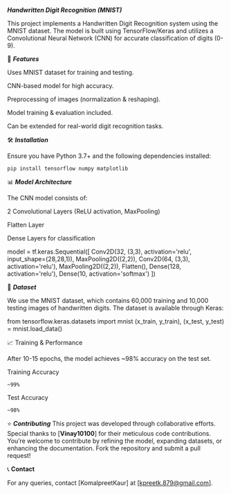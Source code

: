 ***Handwritten Digit Recognition (MNIST)***

This project implements a Handwritten Digit Recognition system using the MNIST dataset. The model is built using TensorFlow/Keras and utilizes a Convolutional Neural Network (CNN) for accurate classification of digits (0-9).

📌 ***Features***

Uses MNIST dataset for training and testing.

CNN-based model for high accuracy.

Preprocessing of images (normalization & reshaping).

Model training & evaluation included.

Can be extended for real-world digit recognition tasks.

🛠️ ***Installation***

Ensure you have Python 3.7+ and the following dependencies installed:
```
pip install tensorflow numpy matplotlib
```

📊 ***Model Architecture***

The CNN model consists of:

2 Convolutional Layers (ReLU activation, MaxPooling)

Flatten Layer

Dense Layers for classification

model = tf.keras.Sequential([
    Conv2D(32, (3,3), activation='relu', input_shape=(28,28,1)),
    MaxPooling2D((2,2)),
    Conv2D(64, (3,3), activation='relu'),
    MaxPooling2D((2,2)),
    Flatten(),
    Dense(128, activation='relu'),
    Dense(10, activation='softmax')
])

📌 ***Dataset***

We use the MNIST dataset, which contains 60,000 training and 10,000 testing images of handwritten digits. The dataset is available through Keras:

from tensorflow.keras.datasets import mnist
(x_train, y_train), (x_test, y_test) = mnist.load_data()

📈 Training & Performance

After 10-15 epochs, the model achieves ~98% accuracy on the test set.

Training Accuracy
```
~99%
```
Test Accuracy
```
~98%
```
⭐ ***Contributing***
This project was developed through collaborative efforts. Special thanks to [**Vinay10100**] for their meticulous code contributions. You’re welcome to contribute by refining the model, expanding datasets, or enhancing the documentation. Fork the repository and submit a pull request!

📞 **Contact**

For any queries, contact [KomalpreetKaur] at [kpreetk.879@gmail.com].
